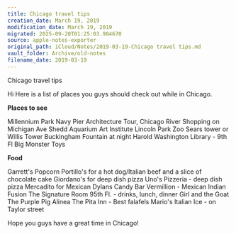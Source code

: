 ```yaml
---
title: Chicago travel tips
creation_date: March 19, 2019
modification_date: March 19, 2019
migrated: 2025-09-20T01:25:03.904670
source: apple-notes-exporter
original_path: iCloud/Notes/2019-03-19-Chicago travel tips.md
vault_folder: Archive/old-notes
filename_date: 2019-03-19
---
```



Chicago travel tips

Hi
Here is a list of places you guys should check out while in Chicago.

**Places to see**

Millennium Park
Navy Pier
Architecture Tour, Chicago River
Shopping on Michigan Ave
Shedd Aquarium 
Art Institute
Lincoln Park Zoo 
Sears tower or Willis Tower
Buckingham Fountain at night
Harold Washington Library - 9th Fl
Big Monster Toys

**Food**

Garrett's Popcorn 
Portillo's for a hot dog/Italian beef and a slice of chocolate cake
Giordano's for deep dish pizza
Uno's Pizzeria - deep dish pizza
Mercadito for Mexican
Dylans Candy Bar
Vermillion - Mexican Indian Fusion
The Signature Room 95th Fl. - drinks, lunch, dinner
Girl and the Goat
The Purple Pig
Alinea
The Pita Inn - Best falafels
Mario's Italian Ice - on Taylor street

Hope you guys have a great time in Chicago!
